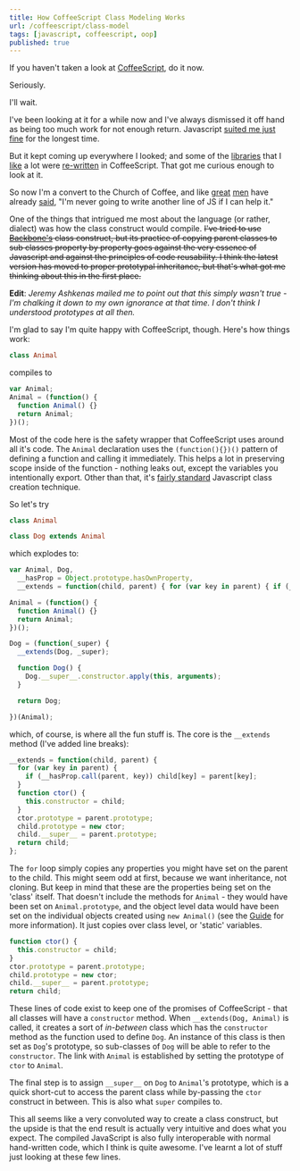 ```yaml
---
title: How CoffeeScript Class Modeling Works
url: /coffeescript/class-model
tags: [javascript, coffeescript, oop]
published: true
---
```

If you haven't taken a look at [CoffeeScript](http://coffeescript.org/), do it now. 

Seriously. 

I'll wait. 

I've been looking at it for a while now and I've always dismissed it off hand as being too much work for not enough return. Javascript [suited me just fine][guide] for the longest time. 

But it kept coming up everywhere I looked; and some of the [libraries](http://documentcloud.github.com/underscore/docs/underscore.html) that I [like](http://spinejs.com/) a lot were [re-written](http://jashkenas.github.com/coffee-script/documentation/docs/underscore.html) in CoffeeScript. That got me curious enough to look at it. 

So now I'm a convert to the Church of Coffee, and like [great](http://brendaneich.com/2011/01/harmony-of-my-dreams/) [men](http://alexmaccaw.com/) have already [said](https://github.com/maccman/spine/issues/91#issuecomment-1783011), "I'm never going to write another line of JS if I can help it."

One of the things that intrigued me most about the language (or rather, dialect) was how the class construct would compile. <del>I've tried to use [Backbone's](http://documentcloud.github.com/backbone/) class construct, but its practice of copying parent classes to sub classes property by property goes against the very essence of Javascript and against the principles of code reusability. I think the latest version has moved to proper prototypal inheritance, but that's what got me thinking about this in the first place.</del>

**Edit**: *Jeremy Ashkenas mailed me to point out that this simply wasn't true - I'm chalking it down to my own ignorance at that time. I don't think I understood prototypes at all then.*

I'm glad to say I'm quite happy with CoffeeScript, though. Here's how things work:

```coffeescript
class Animal
```

compiles to 

```javascript
var Animal;
Animal = (function() {    
  function Animal() {}
  return Animal;
})();
```

Most of the code here is the safety wrapper that CoffeeScript uses around all it's code. The `Animal` declaration uses the `(function(){})()` pattern of defining a function and calling it immediately. This helps a lot in preserving scope inside of the function -  nothing leaks out, except the variables you intentionally export. Other than that, it's [fairly standard][guide] Javascript class creation technique. 

So let's try

```coffeescript
class Animal

class Dog extends Animal
```

which explodes to:

```javascript
var Animal, Dog,
  __hasProp = Object.prototype.hasOwnProperty,
  __extends = function(child, parent) { for (var key in parent) { if (__hasProp.call(parent, key)) child[key] = parent[key]; } function ctor() { this.constructor = child; } ctor.prototype = parent.prototype; child.prototype = new ctor; child.__super__ = parent.prototype; return child; };

Animal = (function() {    
  function Animal() {}
  return Animal;
})();

Dog = (function(_super) {    
  __extends(Dog, _super);    

  function Dog() {
    Dog.__super__.constructor.apply(this, arguments);
  }

  return Dog;

})(Animal);
```

which, of course, is where all the fun stuff is. The core is the `__extends` method (I've added line breaks):

```javascript
__extends = function(child, parent) { 
  for (var key in parent) { 
    if (__hasProp.call(parent, key)) child[key] = parent[key]; 
  } 
  function ctor() { 
    this.constructor = child; 
  } 
  ctor.prototype = parent.prototype; 
  child.prototype = new ctor; 
  child.__super__ = parent.prototype; 
  return child; 
};
```

The `for` loop simply copies any properties you might have set on the parent to the child. This might seem odd at first, because we want inheritance, not cloning. But keep in mind that these are the properties being set on the 'class' itself. That doesn't include the methods for `Animal` - they would have been set on `Animal.prototype`, and the object level data would have been set on the individual objects created using `new Animal()` (see the [Guide][guide] for more information). It just copies over class level, or 'static' variables. 

```javascript
function ctor() { 
  this.constructor = child; 
} 
ctor.prototype = parent.prototype; 
child.prototype = new ctor; 
child.__super__ = parent.prototype; 
return child; 
```

These lines of code exist to keep one of the promises of CoffeeScript - that all classes will have a `constructor` method. When `__extends(Dog, Animal)` is called, it creates a sort of *in-between* class which has the `constructor` method as the function used to define `Dog`. An instance of this class is then set as `Dog`'s prototype, so sub-classes of `Dog` will be able to refer to the `constructor`. The link with `Animal` is established by setting the prototype of `ctor` to `Animal`. 

The final step is to assign `__super__` on `Dog` to `Animal`'s prototype, which is a quick short-cut to access the parent class while by-passing the `ctor` construct in between. This is also what `super` compiles to. 

This all seems like a very convoluted way to create a class construct, but the upside is that the end result is actually very intuitive and does what you expect. The compiled JavaScript is also fully interoperable with normal hand-written code, which I think is quite awesome. I've learnt a lot of stuff just looking at these few lines. 


[guide]: http://hangar.runway7.net/javascript-guide-to-objects-functions-scope-prototpyes-closures
